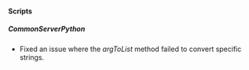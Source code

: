 
#### Scripts
##### CommonServerPython
- Fixed an issue where the *argToList* method failed to convert specific strings.
